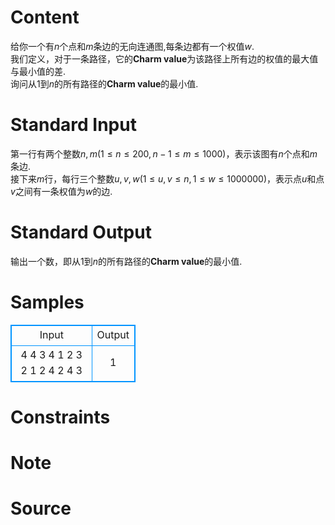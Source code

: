 
# Content

给你一个有$n$个点和$m$条边的无向连通图,每条边都有一个权值$w$.    
我们定义，对于一条路径，它的**Charm value**为该路径上所有边的权值的最大值与最小值的差.   
询问从$1$到$n$的所有路径的**Charm value**的最小值.

# Standard Input

第一行有两个整数$n,m\left ( 1\leq n\leq 200,n - 1\leq m\leq 1000 \right )$，表示该图有$n$个点和$m$条边.   
接下来$m$行，每行三个整数$u,v,w\left ( 1\leq u,v\leq n,1\leq w\leq 1000000 \right )$，表示点$u$和点$v$之间有一条权值为$w$的边.

# Standard Output

输出一个数，即从$1$到$n$的所有路径的**Charm value**的最小值.

# Samples

<style>
        table,table tr th, table tr td { border:1px solid #0094ff; }
        table { width: 200px; min-height: 25px; line-height: 25px; text-align: center; border-collapse: collapse;}   
    </style>
<table>
	<tr>
		<td>Input</td>
		<td>Output</td>
	</tr>
<tr><td>4 4
3 4 1
2 3 2
1 2 4
2 4 3</td><td>1</td></tr></table>


# Constraints



# Note



# Source


